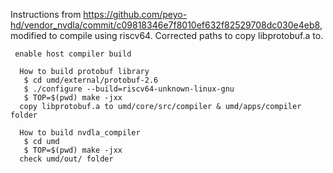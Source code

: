 Instructions from <https://github.com/peyo-hd/vendor_nvdla/commit/c09818346e7f8010ef632f82529708dc030e4eb8>,
modified to compile using riscv64. Corrected paths to copy libprotobuf.a to.

```
 enable host compiler build

  How to build protobuf library
   $ cd umd/external/protobuf-2.6
   $ ./configure --build=riscv64-unknown-linux-gnu
   $ TOP=$(pwd) make -jxx
  copy libprotobuf.a to umd/core/src/compiler & umd/apps/compiler folder

  How to build nvdla_compiler
   $ cd umd
   $ TOP=$(pwd) make -jxx
  check umd/out/ folder
```
